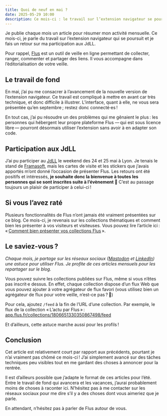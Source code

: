 ```yaml
---
title: Quoi de neuf en mai ?
date: 2025-05-29 10:00
description: Ce mois-ci : le travail sur l’extension navigateur se poursuit et un retour sur ma participation aux JdLL.
---
```


Je publie chaque mois un article pour résumer mon activité mensuelle.
Ce mois-ci, je parle du travail sur l’extension navigateur qui se poursuit et je fais un retour sur ma participation aux JdLL.

Pour rappel, [Flus](https://flus.fr) est un outil de veille en ligne permettant de collecter, ranger, commenter et partager des liens. Il vous accompagne dans l’éditorialisation de votre veille.

## Le travail de fond

En mai, j’ai pu me consacrer à l’avancement de la nouvelle version de l’extension navigateur.
Ce travail est compliqué à mettre en avant car très technique, et donc difficile à illustrer.
L’interface, quant à elle, ne vous sera présentée qu’en septembre ; restez donc connecté·es !

En tout cas, j’ai pu résoudre un des problèmes qui me gênaient le plus : les personnes qui hébergent leur propre plateforme Flus — qui est sous licence libre — pourront désormais utiliser l’extension sans avoir à en adapter son code.

## Participation aux JdLL

J’ai pu participer au [JdLL](https://jdll.org/) le weekend des 24 et 25 mai à Lyon.
Je tenais le stand de [Framasoft](https://framasoft.org), mais les cartes de visite et les stickers que j’avais apportés m’ont donné l’occasion de présenter Flus.
Les retours ont été positifs et intéressés, **je souhaite donc la bienvenue à toutes les personnes qui se sont inscrites suite à l’évènement 👋**
C’est au passage toujours un plaisir de participer à celui-ci !

## Si vous l’avez raté

Plusieurs fonctionnalités de Flus n’ont jamais été vraiment présentées sur ce blog.
Ce mois-ci, je revenais sur les collections thématiques et comment bien les présenter à vos visiteurs et visiteuses.
Vous pouvez lire l’article ici : « [Comment bien présenter vos collections Flus](bien-presenter-vos-collections.html) ».

## Le saviez-vous ?

_Chaque mois, je partage sur les réseaux sociaux ([Mastodon](https://piaille.fr/@flus) et [LinkedIn](https://www.linkedin.com/company/flus-fr)) une astuce pour utiliser Flus.
Je profite de ces articles mensuels pour les repartager sur le blog._

Vous pouvez suivre les collections publiées sur Flus, même si vous n’êtes pas inscrit·e dessus. En effet, chaque collection dispose d’un flux Web que vous pouvez ajouter à votre agrégateur de flux favori (vous utilisez bien un agrégateur de flux pour votre veille, n’est-ce pas ? 👀)

Pour cela, ajoutez `/feed` à la fin de l’URL d’une collection. Par exemple, le flux de la collection « L’actu par Flus » : [app.flus.fr/collections/1806651330350867498/feed](https://app.flus.fr/collections/1806651330350867498/feed)

Et d’ailleurs, cette astuce marche aussi pour les profils !

## Conclusion

Cet article est relativement court par rapport aux précédents, pourtant je n’ai vraiment pas chômé ce mois-ci !
J’ai simplement avancé sur des tâches techniques peu visibles tout en me gardant des choses à annoncer pour la rentrée.

Il est d’ailleurs possible que j’adapte le format de ces articles pour l’été.
Entre le travail de fond qui avancera et les vacances, j’aurai probablement moins de choses à raconter ici.
N’hésitez pas à me contacter sur les réseaux sociaux pour me dire s’il y a des choses dont vous aimeriez que je parle.

En attendant, n’hésitez pas à parler de Flus autour de vous.
